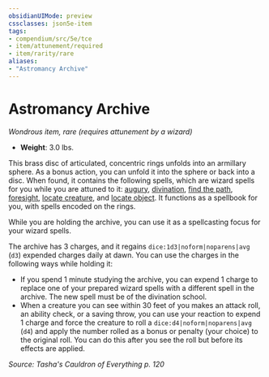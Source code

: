 ```yaml
---
obsidianUIMode: preview
cssclasses: json5e-item
tags:
- compendium/src/5e/tce
- item/attunement/required
- item/rarity/rare
aliases: 
- "Astromancy Archive"
---
```

# Astromancy Archive
*Wondrous item, rare (requires attunement by a wizard)*  


- **Weight**: 3.0 lbs.

This brass disc of articulated, concentric rings unfolds into an armillary sphere. As a bonus action, you can unfold it into the sphere or back into a disc. When found, it contains the following spells, which are wizard spells for you while you are attuned to it: [augury](/3-Mechanics/CLI/spells/augury-xphb.md), [divination](/3-Mechanics/CLI/spells/divination-xphb.md), [find the path](/3-Mechanics/CLI/spells/find-the-path-xphb.md), [foresight](/3-Mechanics/CLI/spells/foresight-xphb.md), [locate creature](/3-Mechanics/CLI/spells/locate-creature-xphb.md), and [locate object](/3-Mechanics/CLI/spells/locate-object-xphb.md). It functions as a spellbook for you, with spells encoded on the rings.

While you are holding the archive, you can use it as a spellcasting focus for your wizard spells.

The archive has 3 charges, and it regains `dice:1d3|noform|noparens|avg` (`d3`) expended charges daily at dawn. You can use the charges in the following ways while holding it:

- If you spend 1 minute studying the archive, you can expend 1 charge to replace one of your prepared wizard spells with a different spell in the archive. The new spell must be of the divination school.  
- When a creature you can see within 30 feet of you makes an attack roll, an ability check, or a saving throw, you can use your reaction to expend 1 charge and force the creature to roll a `dice:d4|noform|noparens|avg` (`d4`) and apply the number rolled as a bonus or penalty (your choice) to the original roll. You can do this after you see the roll but before its effects are applied.  

*Source: Tasha's Cauldron of Everything p. 120*